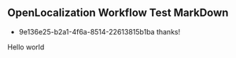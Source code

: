 ## OpenLocalization Workflow Test MarkDown
* 9e136e25-b2a1-4f6a-8514-22613815b1ba 
thanks!

Hello world